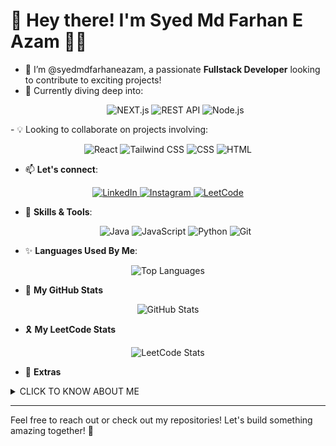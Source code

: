 # 👋 Hey there! I'm **Syed Md Farhan E Azam** 🧑‍💻

- 🚀 I’m @syedmdfarhaneazam, a passionate **Fullstack Developer** looking to contribute to exciting projects!
- 🌱 Currently diving deep into:  
  <p align="center">
  <img src="https://img.shields.io/badge/NEXT.js-000000?style=for-the-badge&logo=next.js&logoColor=white" alt="NEXT.js">  <img src="https://img.shields.io/badge/REST_API-FF6F00?style=for-the-badge&logo=fastapi&logoColor=white" alt="REST API">  <img src="https://img.shields.io/badge/Node.js-339933?style=for-the-badge&logo=node.js&logoColor=white" alt="Node.js">
</p>
- 💡 Looking to collaborate on projects involving:   
  <p align="center"> <img src="https://img.shields.io/badge/React-61DAFB?style=for-the-badge&logo=react&logoColor=black" alt="React"> <img src="https://img.shields.io/badge/Tailwind_CSS-38B2AC?style=for-the-badge&logo=tailwind-css&logoColor=white" alt="Tailwind CSS"> <img src="https://img.shields.io/badge/CSS-1572B6?style=for-the-badge&logo=css3&logoColor=white" alt="CSS"> <img src="https://img.shields.io/badge/HTML-E34F26?style=for-the-badge&logo=html5&logoColor=white" alt="HTML"> </p>

- 📫 **Let's connect**:
<p align="center">
  <a href="https://www.linkedin.com/in/syed-md-farhan-e-azam-b21043279/">
    <img src="https://img.shields.io/badge/LinkedIn-0A66C2?style=for-the-badge&logo=linkedin&logoColor=white" alt="LinkedIn">
  </a>
  <a href="https://www.instagram.com/syed_md_farhan_e_azam?igsh=MWZsb2hqN2JobzE2aw==">
    <img src="https://img.shields.io/badge/Instagram-E4405F?style=for-the-badge&logo=instagram&logoColor=white" alt="Instagram">
  </a>
  <a href="https://leetcode.com/u/SYED_MD_FARHAN_E_AZAM/">
    <img src="https://img.shields.io/badge/LeetCode-FFA116?style=for-the-badge&logo=leetcode&logoColor=white" alt="LeetCode">
  </a>
</p>

- 🎨 **Skills & Tools**:  
  <p align="center">
  <img src="https://img.shields.io/badge/Java-007396?style=for-the-badge&logo=java&logoColor=white" alt="Java">  <img src="https://img.shields.io/badge/JavaScript-F7DF1E?style=for-the-badge&logo=javascript&logoColor=black" alt="JavaScript">  <img src="https://img.shields.io/badge/Python-3776AB?style=for-the-badge&logo=python&logoColor=white" alt="Python">  <img src="https://img.shields.io/badge/Git-F05032?style=for-the-badge&logo=git&logoColor=white" alt="Git">
</p>


- ✨ **Languages Used By Me**:
<p align="center">
  <img src="https://github-readme-stats.vercel.app/api/top-langs/?username=syedmdfarhaneazam&layout=compact&theme=radical" alt="Top Languages" />
</p>

- 🐞 **My GitHub Stats**
<p align="center">
  <img src="https://github-readme-stats.vercel.app/api?username=syedmdfarhaneazam&show_icons=true&theme=radical&count_private=true" alt="GitHub Stats" />
</p>

- 🎗️ **My LeetCode Stats**

<p align="center">
  <img src="https://leetcard.jacoblin.cool/SYED_MD_FARHAN_E_AZAM?theme=dark&font=baloo&ext=heatmap" alt="LeetCode Stats" />
</p>

- 🍥 **Extras**
<details>
  <summary>CLICK TO KNOW ABOUT ME</summary>
  1. <i>this user loves playing chess</i> ^_^ <br/>
  2. <i>this user is a writer who loves coding</i> ƪ(˘⌣˘)ʃ <br/>
  3. <i>coding without a touch of music is boring</i> ~_~
</details> 

---

Feel free to reach out or check out my repositories! Let's build something amazing together! 🚀
